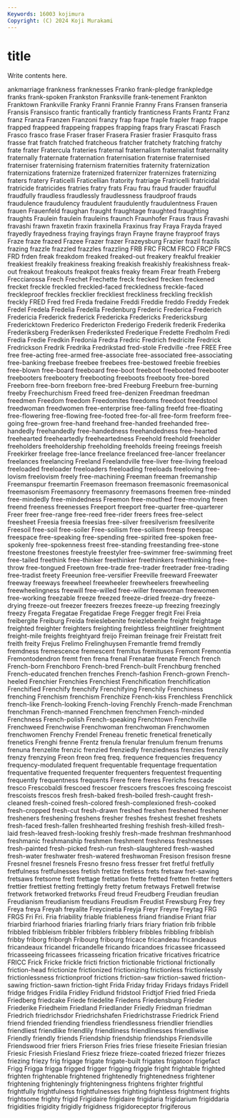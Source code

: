 ```yaml
---
Keywords: 16003 kojimura
Copyright: (C) 2024 Koji Murakami
---
```


# title

Write contents here.



ankmarriage frankness franknesses Franko
frank-pledge frankpledge franks frank-spoken Frankston Franksville frank-tenement Frankton Franktown Frankville
Franky Franni Frannie Franny Frans Fransen franseria Fransis Fransisco frantic
frantically franticly franticness Frants Frantz Franz franz Franza Franzen Franzoni
franzy frap frape fraple frapler frapp frappe frapped frappeed frappeing
frappes frapping fraps frary Frascati Frasch Frasco frasco frase Fraser
fraser Frasera Frasier frasier Frasquito frass frasse frat fratch fratched
fratcheous fratcher fratchety fratching fratchy frate frater Fratercula frateries fraternal
fraternalism fraternalist fraternality fraternally fraternate fraternation fraternisation fraternise fraternised fraterniser
fraternising fraternism fraternities fraternity fraternization fraternizations fraternize fraternized fraternizer fraternizes
fraternizing fraters fratery Fraticelli Fraticellian fratority fratriage Fratricelli fratricidal fratricide
fratricides fratries fratry frats Frau frau fraud frauder fraudful fraudfully
fraudless fraudlessly fraudlessness fraudproof frauds fraudulence fraudulency fraudulent fraudulently fraudulentness
Frauen frauen Frauenfeld fraughan fraught fraughtage fraughted fraughting fraughts Fraulein
fraulein frauleins fraunch Fraunhofer Fraus fraus Fravashi fravashi frawn fraxetin
fraxin fraxinella Fraxinus fray Fraya Frayda frayed frayedly frayedness fraying
frayings frayn Frayne frayne frayproof frays Fraze fraze frazed Frazee
Frazer frazer Frazeysburg Frazier frazil frazils frazing frazzle frazzled frazzles
frazzling FRB FRC FRCM FRCO FRCP FRCS FRD frden freak
freakdom freaked freaked-out freakery freakful freakier freakiest freakily freakiness freaking
freakish freakishly freakishness freak-out freakout freakouts freakpot freaks freaky fream
Frear freath Freberg Frecciarossa Frech Frechet Frechette freck frecked frecken
freckened frecket freckle freckled freckled-faced freckledness freckle-faced freckleproof freckles frecklier
freckliest freckliness freckling frecklish freckly FRED Fred fred Freda fredaine
Freddi Freddie freddo Freddy Fredek Fredel Fredela Fredelia Fredella Fredenburg
Frederic Frederica Frederich Fredericia Frederick frederick Fredericka Fredericks Fredericksburg Fredericktown
Frederico Fredericton Frederigo Frederik frederik Frederika Frederiksberg Frederiksen Frederiksted Frederique
Fredette Fredholm Fredi Fredia Fredie Fredkin Fredonia Fredra Fredric Fredrich
fredricite Fredrick Fredrickson Fredrik Fredrika Fredrikstad fred-stole Fredville -free FREE
Free free free-acting free-armed free-associate free-associated free-associating free-banking freebase freebee
freebees free-bestowed freebie freebies free-blown free-board freeboard free-boot freeboot freebooted
freebooter freebooters freebootery freebooting freeboots freebooty free-bored Freeborn free-born freeborn
free-bred Freeburg Freeburn free-burning freeby Freechurchism Freed freed free-denizen Freedman
freedman freedmen Freedom freedom Freedomites freedoms freedoot freedstool freedwoman freedwomen
free-enterprise free-falling freefd free-floating free-flowering free-flowing free-footed free-for-all free-form freeform
free-going free-grown free-hand freehand free-handed freehanded free-handedly freehandedly free-handedness freehandedness
free-hearted freehearted freeheartedly freeheartedness Freehold freehold freeholder freeholders freeholdership freeholding
freeholds freeing freeings freeish Freekirker freelage free-lance freelance freelanced free-lancer
freelancer freelances freelancing Freeland Freelandville free-liver free-living freeload freeloaded freeloader
freeloaders freeloading freeloads freeloving free-lovism freelovism freely free-machining Freeman freeman
freemanship Freemanspur freemartin Freemason freemason freemasonic freemasonical freemasonism Freemasonry freemasonry
freemasons freemen free-minded free-mindedly free-mindedness Freemon free-mouthed free-moving freen freend
freeness freenesses Freeport freeport free-quarter free-quarterer Freer freer free-range free-reed
free-rider freers frees free-select freesheet Freesia freesia freesias free-silver freesilverism
freesilverite Freesoil free-soil free-soiler Free-soilism free-soilism freesp freespac freespace free-speaking
free-spending free-spirited free-spoken free-spokenly free-spokenness freest free-standing freestanding free-stone freestone
freestones freestyle freestyler free-swimmer free-swimming freet free-tailed freethink free-thinker freethinker
freethinkers freethinking free-throw free-tongued Freetown free-trade free-trader freetrader free-trading free-tradist
freety Freeunion free-versifier Freeville freeward Freewater freeway freeways freewheel freewheeler
freewheelers freewheeling freewheelingness freewill free-willed free-willer freewoman freewomen free-working freezable
freeze freezed freeze-dried freeze-dry freeze-drying freeze-out freezer freezers freezes freeze-up
freezing freezingly freezy Fregata Fregatae Fregatidae Frege Fregger fregit Frei
Freia freibergite Freiburg Freida freieslebenite freiezlebenhe freight freightage freighted freighter
freighters freighting freightless freightliner freightment freight-mile freights freightyard freijo Freiman
freinage freir Freistatt freit freith freity Frejus Frelimo Frelinghuysen Fremantle
fremd fremdly fremdness fremescence fremescent fremitus fremituses Fremont Fremontia Fremontodendron
fremt fren frena frenal Frenatae frenate French french French-born Frenchboro
French-bred French-built Frenchburg frenched French-educated frenchen frenches French-fashion French-grown French-heeled
Frenchier Frenchies Frenchiest Frenchification frenchification Frenchified Frenchify frenchify Frenchifying Frenchily
Frenchiness frenching Frenchism frenchism Frenchize French-kiss Frenchless Frenchlick french-like French-looking
French-loving Frenchly French-made Frenchman frenchman French-manned Frenchmen frenchmen French-minded Frenchness
French-polish French-speaking Frenchtown Frenchville Frenchweed Frenchwise Frenchwoman frenchwoman Frenchwomen frenchwomen
Frenchy Frendel Freneau frenetic frenetical frenetically frenetics Frenghi frenne Frentz
frenula frenular frenulum frenum frenums frenuna frenzelite frenzic frenzied frenziedly
frenziedness frenzies frenzily frenzy frenzying Freon freon freq freq. frequence
frequencies frequency frequency-modulated frequent frequentable frequentage frequentation frequentative frequented frequenter
frequenters frequentest frequenting frequently frequentness frequents Frere frere freres Frerichs
frescade fresco Frescobaldi frescoed frescoer frescoers frescoes frescoing frescoist frescoists
frescos fresh fresh-baked fresh-boiled fresh-caught fresh-cleaned fresh-coined fresh-colored fresh-complexioned fresh-cooked
fresh-cropped fresh-cut fresh-drawn freshed freshen freshened freshener fresheners freshening freshens
fresher freshes freshest freshet freshets fresh-faced fresh-fallen freshhearted freshing freshish
fresh-killed fresh-laid fresh-leaved fresh-looking freshly fresh-made freshman freshmanhood freshmanic freshmanship
freshmen freshment freshness freshnesses fresh-painted fresh-picked fresh-run fresh-slaughtered fresh-washed fresh-water
freshwater fresh-watered freshwoman Fresison fresison fresne Fresnel fresnel fresnels Fresno
fresno fress fresser fret fretful fretfully fretfulness fretfulnesses fretish fretize
fretless frets fretsaw fret-sawing fretsaws fretsome frett frettage frettation frette
fretted fretten fretter fretters frettier frettiest fretting frettingly fretty fretum
fretways Fretwell fretwise fretwork fretworked fretworks Freud freud Freudberg Freudian
freudian Freudianism freudianism freudians Freudism Freudist Frewsburg Frey frey Freya
freya Freyah freyalite Freycinetia Freyja Freyr Freyre Freytag FRG FRGS
Fri Fri. Fria friability friable friableness friand friandise Friant friar
friarbird friarhood friaries friarling friarly friars friary friation frib fribble
fribbled fribbleism fribbler fribblers fribblery fribbles fribbling fribblish fribby friborg
friborgh Fribourg fribourg fricace fricandeau fricandeaus fricandeaux fricandel fricandelle fricando
fricandoes fricassee fricasseed fricasseeing fricassees fricasseing frication fricative fricatives fricatrice
FRICC Frick Fricke frickle fricti friction frictionable frictional frictionally friction-head
frictionize frictionized frictionizing frictionless frictionlessly frictionlessness frictionproof frictions friction-saw friction-sawed
friction-sawing friction-sawn friction-tight Frida Friday friday Fridays fridays Fridell fridge
fridges Fridila Fridley Fridlund fridstool Fridtjof Fried fried Frieda Friedberg
friedcake Friede friedelite Friedens Friedensburg Frieder Friederike Friedheim Friedland Friedlander
Friedly Friedman friedman Friedrich friedrichsdor Friedrichshafen Friedrichstrasse Friedrick Friend friend
friended friending friendless friendlessness friendlier friendlies friendliest friendlike friendlily friendliness
friendlinesses friendliwise Friendly friendly friends Friendship friendship friendships Friendsville Friendswood
frier friers Frierson Fries fries friese frieseite Friesian friesian Friesic
Friesish Friesland Friesz frieze frieze-coated friezed friezer friezes friezing friezy
frig frigage frigate frigate-built frigates frigatoon frigefact Frigg Frigga frigga
frigged frigger frigging friggle fright frightable frighted frighten frightenable frightened
frightenedly frightenedness frightener frightening frighteningly frighteningness frightens frighter frightful frightfully
frightfulness frightfulnesses frighting frightless frightment frights frightsome frighty frigid Frigidaire
frigidaire frigidaria frigidarium frigiddaria frigidities frigidity frigidly frigidness frigidoreceptor frigiferous
